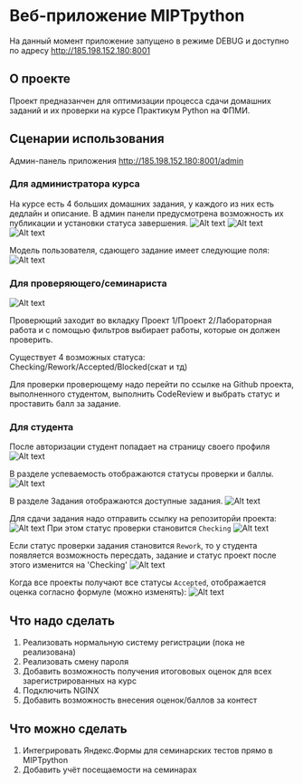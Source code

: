 # Веб-приложение MIPTpython

На данный момент приложение запущено в режиме DEBUG и доступно по адресу http://185.198.152.180:8001

## О проекте

Проект предназанчен для оптимизации процесса сдачи домашних заданий и их проверки на курсе Практикум Python на ФПМИ.

## Сценарии использования

Админ-панель приложения http://185.198.152.180:8001/admin

### Для администратора курса

На курсе есть 4 больших домашних задания, у каждого из них есть дедлайн и описание. В админ панели предусмотрена возможность их публикации и установки статуса завершения.
![Alt text](<img/Снимок экрана 2024-07-22 в 19.04.27.png>)
![Alt text](<img/Снимок экрана 2024-07-22 в 19.08.57.png>)
![Alt text](<img/Снимок экрана 2024-07-22 в 19.10.38.png>)

Модель пользователя, сдающего задание имеет следующие поля:
![Alt text](<img/Снимок экрана 2024-07-22 в 19.13.30.png>)


### Для проверяющего/семинариста

![Alt text](<img/Снимок экрана 2024-07-22 в 19.14.40.png>)

Проверющий заходит во вкладку Проект 1/Проект 2/Лабораторная работа и с помощью фильтров выбирает работы, которые он должен проверить.

Существует 4 возможных статуса: Checking/Rework/Accepted/Blocked(скат и тд)

Для проверки проверющему надо перейти по ссылке на Github проекта, выполненного студентом, выполнить CodeReview и выбрать статус и проставить балл за задание.


### Для студента

После авторизации студент попадает на страницу своего профиля
![Alt text](<img/Снимок экрана 2024-07-22 в 19.21.37.png>)

В разделе успеваемость отображаются статусы проверки и баллы. 
![Alt text](<img/Снимок экрана 2024-07-22 в 19.22.28.png>)

В разделе Задания отображаются доступные задания.
![Alt text](<img/Снимок экрана 2024-07-22 в 19.23.30.png>)

Для сдачи задания надо отправить ссылку на репозиторйи проекта:
![Alt text](<img/Снимок экрана 2024-07-22 в 19.25.46.png>)
При этом статус проверки становится `Checking`
![Alt text](<img/Снимок экрана 2024-07-22 в 19.26.21.png>)

Если статус проверки задания становится `Rework`, то у студента появляется возможность пересдать, задание и статус проект после этого изменится на 'Checking'
![Alt text](<img/Снимок экрана 2024-07-22 в 19.32.07.png>)

Когда все проекты получают все статусы `Accepted`, отображается оценка согласно формуле (можно изменять):
![Alt text](<img/Снимок экрана 2024-07-22 в 19.34.15.png>)

## Что надо сделать

1. Реализовать нормальную систему регистрации (пока не реализована)
2. Реализовать смену пароля
3. Добавить возможность получения итогововых оценок для всех зарегистрированных на курс
4. Подключить NGINX
5. Добавить возможность внесения оценок/баллов за контест


## Что можно сделать
1. Интегрировать Яндекс.Формы для семинарских тестов прямо в MIPTpython
2. Добавить учёт посещаемости на семинарах